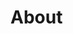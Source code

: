 # About

<script type="text/javascript" id="clstr_globe" src="//clustrmaps.com/globe.js?d=Fhy0zFbsv4ntYM6OCou7UrV9Q8sSkJ7e2PBshOoxqVE"></script>